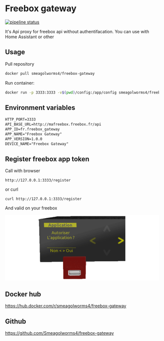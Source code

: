 # Freebox gateway

[![pipeline status](https://github.com/Smeagolworms4/freebox-gateway/actions/workflows/build_images.yml/badge.svg)](https://github.com/Smeagolworms4/freebox-gateway/actions/workflows/build_images.yml)

It's Api proxy for freebox api without authentifacation.
You can use with Home Assistant or other

## Usage

Pull repository

```bash
docker pull smeagolworms4/freebox-gateway
```


Run container:

```bash
docker run -p 3333:3333 -v$(pwd)/config:/app/config smeagolworms4/freebox-gateway
```

## Environment variables

```
HTTP_PORT=3333
API_BASE_URL=http://mafreebox.freebox.fr/api
APP_ID=fr.freebox_gateway
APP_NAME="Freebox Gateway"
APP_VERSION=1.0.0
DEVICE_NAME="Freebox Gateway"
```


## Register freebox app token

Call with browser

```
http://127.0.0.1:3333/register
```

or curl

```
curl http://127.0.0.1:3333/register
```

And valid on your freebox


![Freebox validation](https://github.com/Smeagolworms4/freebox-gateway/blob/master/docs/config_freebox.png)


## Docker hub

https://hub.docker.com/r/smeagolworms4/freebox-gateway

## Github

https://github.com/Smeagolworms4/freebox-gateway
